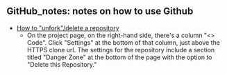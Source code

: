 ## GitHub_notes: notes on how to use Github 
   - [How to "unfork"/delete a repository](https://www.quora.com/How-do-I-delete-a-project-I-forked-on-GitHub)
     - On the project page, on the right-hand side, there's a column "<> Code". Click "Settings" at the bottom of that column, just above the HTTPS clone url.  The settings for the repository include a section titled "Danger Zone" at the bottom of the page with the option to "Delete this Repository." 
